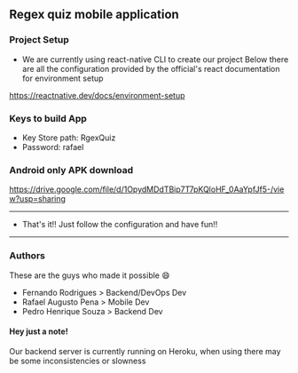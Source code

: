 ## Regex quiz mobile application
 
###  Project Setup

* We are currently using react-native CLI to create our project
Below there are all the configuration provided by the official's react documentation for environment setup

https://reactnative.dev/docs/environment-setup

### Keys to build App
* Key Store path: RgexQuiz
* Password: rafael

### Android only APK download
https://drive.google.com/file/d/1OpydMDdTBip7T7pKQloHF_0AaYpfJf5-/view?usp=sharing

---
* That's it!! Just follow the configuration and have fun!!

---

### Authors
These are the guys who made it possible 😄
* Fernando Rodrigues > Backend/DevOps Dev
* Rafael Augusto Pena > Mobile Dev
* Pedro Henrique Souza > Backend Dev 

#### Hey just a note!
Our backend server is currently running on Heroku, when using there may be some inconsistencies or slowness
